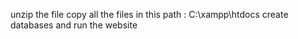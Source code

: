 unzip the file
copy all the files in this path : C:\xampp\htdocs
create databases
and run the website

